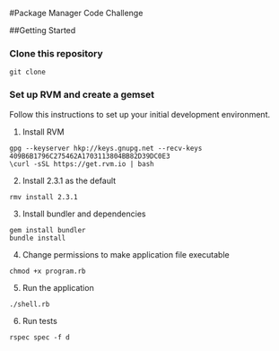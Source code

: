 #Package Manager Code Challenge

##Getting Started
### Clone this repository

```
git clone
```

### Set up RVM and create a gemset

Follow this instructions to set up your initial development environment.

1. Install RVM
```
gpg --keyserver hkp://keys.gnupg.net --recv-keys 409B6B1796C275462A1703113804BB82D39DC0E3
\curl -sSL https://get.rvm.io | bash
```
2. Install 2.3.1 as the default
```
rmv install 2.3.1
```
3. Install bundler and dependencies
```
gem install bundler
bundle install
```

4. Change permissions to make application file executable
```
chmod +x program.rb
```
5. Run the application

```
./shell.rb
```
6. Run tests
```
rspec spec -f d
```
